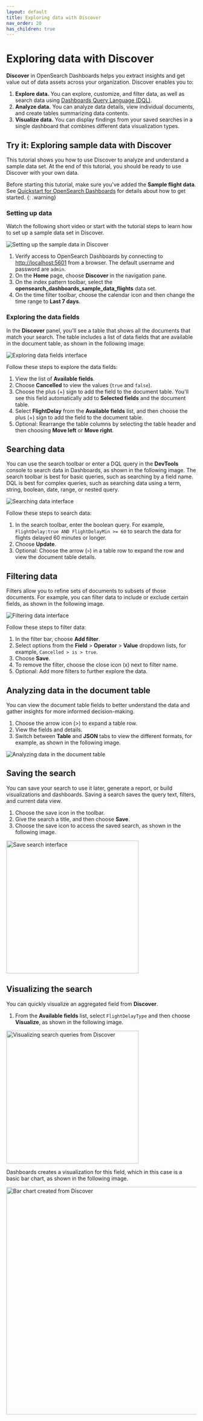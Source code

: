 ```yaml
---
layout: default
title: Exploring data with Discover
nav_order: 20
has_children: true
---
```


# Exploring data with Discover 

**Discover** in OpenSearch Dashboards helps you extract insights and get value out of data assets across your organization. Discover enables you to:

1. **Explore data.** You can explore, customize, and filter data, as well as search data using [Dashboards Query Language (DQL)]({{site.url}}{{site.baseurl}}/dashboards/dql/).
2. **Analyze data.** You can analyze data details, view individual documents, and create tables summarizing data contents.
3. **Visualize data.** You can display findings from your saved searches in a single dashboard that combines different data visualization types.

## Try it: Exploring sample data with Discover

This tutorial shows you how to use Discover to analyze and understand a sample data set. At the end of this tutorial, you should be ready to use Discover with your own data.

Before starting this tutorial, make sure you've added the **Sample flight data**. See [Quickstart for OpenSearch Dashboards]({{site.url}}{{site.baseurl}}/dashboards/quickstart/) for details about how to get started.
{: .warning}

### Setting up data

Watch the following short video or start with the tutorial steps to learn how to set up a sample data set in Discover.

![Setting up the sample data in Discover]({{site.url}}{{site.baseurl}}/images/discover-setting-up-data.gif)

1. Verify access to OpenSearch Dashboards by connecting to [http://localhost:5601](http://localhost:5601) from a browser. The default username and password are `admin`. 
1. On the **Home** page, choose **Discover** in the navigation pane.
1. On the index pattern toolbar, select the **opensearch_dashboards_sample_data_flights** data set.
1. On the time filter toolbar, choose the calendar icon and then change the time range to **Last 7 days**.

### Exploring the data fields

In the **Discover** panel, you'll see a table that shows all the documents that match your search. The table includes a list of data fields that are available in the document table, as shown in the following image.

![Exploring data fields interface]({{site.url}}{{site.baseurl}}/images/discover-data-fields.png)

Follow these steps to explore the data fields:

1. View the list of **Available fields**.
1. Choose **Cancelled** to view the values (`true` and `false`).
1. Choose the plus (+) sign to add the field to the document table. You'll see this field automatically add to **Selected fields** and the document table.  
1. Select **FlightDelay** from the **Available fields** list, and then choose the plus (+) sign to add the field to the document table.
1. Optional: Rearrange the table columns by selecting the table header and then choosing **Move left** or **Move right**.

## Searching data

You can use the search toolbar or enter a DQL query in the **DevTools** console to search data in Dashboards, as shown in the following image. The search toolbar is best for basic queries, such as searching by a field name. DQL is best for complex queries, such as searching data using a term, string, boolean, date, range, or nested query.

![Searching data interface]({{site.url}}{{site.baseurl}}/images/discover-search.png)

Follow these steps to search data:

1. In the search toolbar, enter the boolean query. For example, `FlightDelay:true AND FlightDelayMin >= 60` to search the data for flights delayed 60 minutes or longer.
2. Choose **Update**.
3. Optional: Choose the arrow (`>`) in a table row to expand the row and view the document table details.

## Filtering data

Filters allow you to refine sets of documents to subsets of those documents. For example, you can filter data to include or exclude certain fields, as shown in the following image.

![Filtering data interface]({{site.url}}{{site.baseurl}}/images/discover-filter.png)

Follow these steps to filter data:

1. In the filter bar, choose **Add filter**.
1. Select options from the **Field** > **Operator** > **Value** dropdown lists, for example, `Cancelled > is > true`.
1. Choose **Save**.
2. To remove the filter, choose the close icon (x) next to filter name.
3. Optional: Add more filters to further explore the data.  

## Analyzing data in the document table

You can view the document table fields to better understand the data and gather insights for more informed decision-making. 

1. Choose the arrow icon (>) to expand a table row.
2. View the fields and details.
3. Switch between **Table** and **JSON** tabs to view the different formats, for example, as shown in the following image.  

![Analyzing data in the document table]({{site.url}}{{site.baseurl}}/images/discover-analyze.png)

## Saving the search

You can save your search to use it later, generate a report, or build visualizations and dashboards. Saving a search saves the query text, filters, and current data view.  

1. Choose the save icon in the toolbar. 
1. Give the search a title, and then choose **Save**. 
1. Choose the save icon to access the saved search, as shown in the following image. 

<img src="{{site.url}}{{site.baseurl}}/images/discover-save.png" alt= "Save search interface" width="350" height="350">

## Visualizing the search

You can quickly visualize an aggregated field from **Discover**.

1. From the **Available fields** list, select `FlightDelayType` and then choose **Visualize**, as shown in the following image.

<img src="{{site.url}}{{site.baseurl}}/images/discover-visualize.png" alt= "Visualizing search queries from Discover" width="350" height="350">

Dashboards creates a visualization for this field, which in this case is a basic bar chart, as shown in the following image.

<img src="{{site.url}}{{site.baseurl}}/images/discover-visualize-2.png" alt= "Bar chart created from Discover" width="600" height="600">
